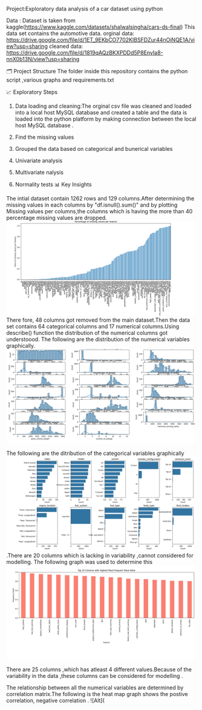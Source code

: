 Project:Exploratory data analysis of a car dataset using python

Data : Dataset is taken from kaggle(https://www.kaggle.com/datasets/shalwalsingha/cars-ds-final)
       This data set contains the automotive data.
       orginal data: https://drive.google.com/file/d/1ET_9EKbCO7702KIBSFDZur44nOiNQE1A/view?usp=sharing
       cleaned data: https://drive.google.com/file/d/1819qAQzBKXPDDd5P8EnyIa8-nnX0b13N/view?usp=sharing

 🗂️ Project Structure
 The  folder inside this repository contains the python script ,various graphs and requirements.txt

 📈 Exploratory Steps
 1) Data loading and cleaning:The orginal csv file was cleaned and loaded into a local host MySQL database and created a  table and
                              the data is loaded into the python platform by making connection between the local host MySQL database .

 2) Find the missing values

 3)  Grouped the data based on categorical and bunerical variables

 4)  Univariate analysis
 5)  Multivariate nalysis
 6)  Normality tests
📊 Key Insights

The intial dataset contain 1262 rows and 129 columns.After determining the missing values in each columns by "df.isnull().sum()" and by plotting Missing values per columns,the columns which is having the more than 40 percentage missing values are dropped.
![Alt Text](https://github.com/Jobinb7/EDA_CarDataset/blob/90862e9ca25d1d6c4f9591949a15ac1d0fca2bbf/percentage_of_missing.png)
There fore, 48 columns got  removed from the main dataset.Then the  data set contains 64 categorical columns and 17 numerical columns.Using describe() function the distribution of the numerical columns got understoood. 
The following are the distribution of the numerical variables graphically.
![Alt Text](https://github.com/Jobinb7/EDA_CarDataset/blob/465e7fd422cb223a5d81c904c1bcd280fc72e707/Histogram_plot_EDA.png)

The following are the ditribution of the categorical variables graphically
![Alt Text](https://github.com/Jobinb7/EDA_CarDataset/blob/de35ef49f86e3d52ae6a8ed77cffc627461ee4b4/categorical_distribution.png)
.There are 20 columns which is lacking in variability ,cannot considered for modelling. The following graph was used to  determine this 
![Alt Text](https://github.com/Jobinb7/EDA_CarDataset/blob/79dd10cca7499dc9556210f5ba120ff0eca11fd1/most_frequent_value_ratio.png)


 There are 25 columns ,which has atleast 4 different values.Because of the variability in the data ,these columns can be considered for modelling .
 
 The relationship between all the numerical variables are determined by correlation matrix.The following is the heat map graph shows the postive correlation,
 negative correlation .
 ![Alt](



    
